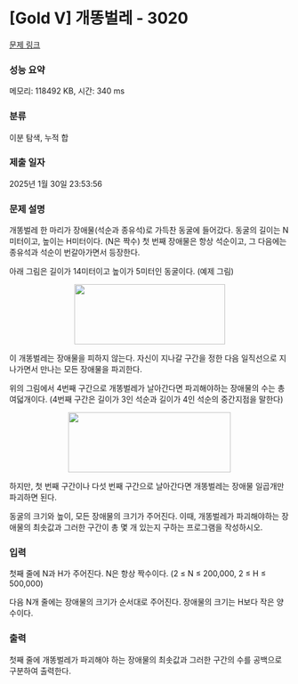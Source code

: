 # [Gold V] 개똥벌레 - 3020 

[문제 링크](https://www.acmicpc.net/problem/3020) 

### 성능 요약

메모리: 118492 KB, 시간: 340 ms

### 분류

이분 탐색, 누적 합

### 제출 일자

2025년 1월 30일 23:53:56

### 문제 설명

<p>개똥벌레 한 마리가 장애물(석순과 종유석)로 가득찬 동굴에 들어갔다. 동굴의 길이는 N미터이고, 높이는 H미터이다. (N은 짝수) 첫 번째 장애물은 항상 석순이고, 그 다음에는 종유석과 석순이 번갈아가면서 등장한다.</p>

<p>아래 그림은 길이가 14미터이고 높이가 5미터인 동굴이다. (예제 그림)</p>

<p style="text-align: center;"><img alt="" src="https://upload.acmicpc.net/c6fd496d-ccf5-4f9d-a06e-32b121fc6a82/-/preview/" style="width: 271px; height: 108px;"></p>

<p>이 개똥벌레는 장애물을 피하지 않는다. 자신이 지나갈 구간을 정한 다음 일직선으로 지나가면서 만나는 모든 장애물을 파괴한다.</p>

<p>위의 그림에서 4번째 구간으로 개똥벌레가 날아간다면 파괴해야하는 장애물의 수는 총 여덟개이다. (4번째 구간은 길이가 3인 석순과 길이가 4인 석순의 중간지점을 말한다)</p>

<p style="text-align: center;"><img alt="" src="https://upload.acmicpc.net/bfcbb94f-0e15-4ff9-b2ef-43e07c7ee503/-/preview/" style="width: 292px; height: 108px;"></p>

<p>하지만, 첫 번째 구간이나 다섯 번째 구간으로 날아간다면 개똥벌레는 장애물 일곱개만 파괴하면 된다.</p>

<p>동굴의 크기와 높이, 모든 장애물의 크기가 주어진다. 이때, 개똥벌레가 파괴해야하는 장애물의 최솟값과 그러한 구간이 총 몇 개 있는지 구하는 프로그램을 작성하시오.</p>

### 입력 

 <p>첫째 줄에 N과 H가 주어진다. N은 항상 짝수이다. (2 ≤ N ≤ 200,000, 2 ≤ H ≤ 500,000)</p>

<p>다음 N개 줄에는 장애물의 크기가 순서대로 주어진다. 장애물의 크기는 H보다 작은 양수이다.</p>

### 출력 

 <p>첫째 줄에 개똥벌레가 파괴해야 하는 장애물의 최솟값과 그러한 구간의 수를 공백으로 구분하여 출력한다.</p>


